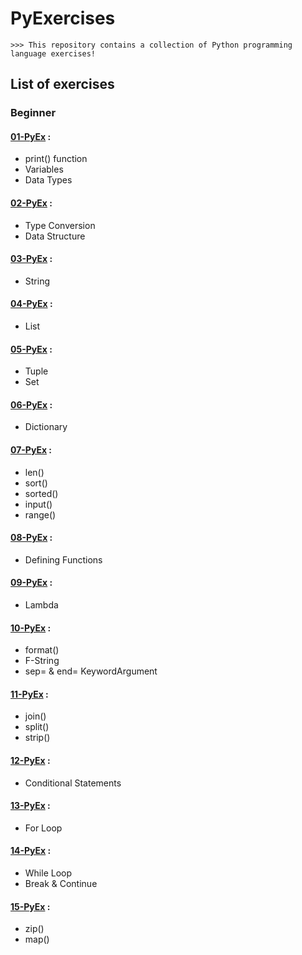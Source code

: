 # PyExercises
```
>>> This repository contains a collection of Python programming language exercises!
```
## List of exercises 
### Beginner
#### [01-PyEx](https://github.com/siniorone/PyExercises/blob/main/Exercise/01_PyEx.ipynb) : 
*   print() function 
*   Variables 
*   Data Types 
#### [02-PyEx](https://github.com/siniorone/PyExercises/blob/main/Exercise/02_PyEx.ipynb) :
*   Type Conversion
*   Data Structure
#### [03-PyEx](https://github.com/siniorone/PyExercises/blob/main/Exercise/03_PyEx.ipynb) :
*   String
#### [04-PyEx](https://github.com/siniorone/PyExercises/blob/main/Exercise/04_PyEx.ipynb) :
*   List
#### [05-PyEx](https://github.com/siniorone/PyExercises/blob/main/Exercise/05_PyEx.ipynb) :
*   Tuple
*   Set 
#### [06-PyEx](https://github.com/siniorone/PyExercises/blob/main/Exercise/06_PyEx.ipynb) :
*   Dictionary
#### [07-PyEx](https://github.com/siniorone/PyExercises/blob/main/Exercise/07_PyEx.ipynb) :
*   len()
*   sort()
*   sorted() 
*   input()
*   range()
#### [08-PyEx](https://github.com/siniorone/PyExercises/blob/main/Exercise/08_PyEx.ipynb) :
*   Defining Functions
#### [09-PyEx](https://github.com/siniorone/PyExercises/blob/main/Exercise/09_PyEx.ipynb) :
*   Lambda
#### [10-PyEx](https://github.com/siniorone/PyExercises/blob/main/Exercise/10_PyEx.ipynb) :
*   format()
*   F-String
*   sep= & end= KeywordArgument
#### [11-PyEx](https://github.com/siniorone/PyExercises/blob/main/Exercise/11_PyEx.ipynb) :
*    join()
*   split()
*   strip()

#### [12-PyEx](https://github.com/siniorone/PyExercises/blob/main/Exercise/12_PyEx.ipynb) :
*   Conditional Statements
#### [13-PyEx](https://github.com/siniorone/PyExercises/blob/main/Exercise/13_PyEx.ipynb) :
*   For Loop
#### [14-PyEx](https://github.com/siniorone/PyExercises/blob/main/Exercise/14_PyEx.ipynb) :
*   While Loop
*   Break & Continue
#### [15-PyEx](https://github.com/siniorone/PyExercises/blob/main/Exercise/15_PyEx.ipynb) :
*   zip()
*   map() 
